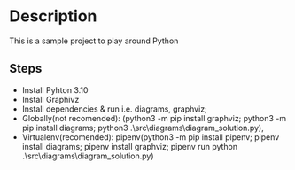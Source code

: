 # Description
This is a sample project to play around Python

## Steps
- Install Pyhton 3.10
- Install Graphivz
- Install dependencies & run i.e. diagrams, graphviz; 
- Globally(not recomended): (python3 -m pip install graphviz; python3 -m pip install diagrams; python3 .\src\diagrams\diagram_solution.py), 
- Virtualenv(recomended): pipenv(python3 -m pip install pipenv; pipenv install diagrams; pipenv install graphviz; pipenv run python .\src\diagrams\diagram_solution.py)

